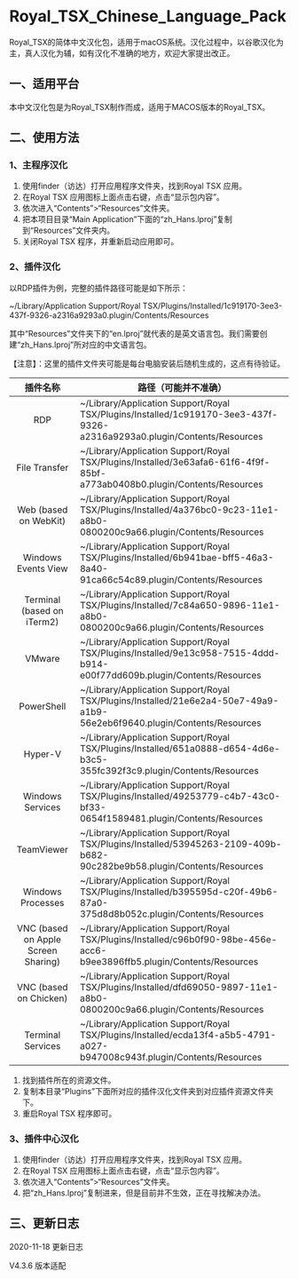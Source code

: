# Royal_TSX_Chinese_Language_Pack
Royal_TSX的简体中文汉化包，适用于macOS系统。汉化过程中，以谷歌汉化为主，真人汉化为辅，如有汉化不准确的地方，欢迎大家提出改正。

## 一、适用平台

本中文汉化包是为Royal_TSX制作而成，适用于MACOS版本的Royal_TSX。

## 二、使用方法

### 1、主程序汉化

1. 使用finder（访达）打开应用程序文件夹，找到Royal TSX 应用。
2. 在Royal TSX 应用图标上面点击右键，点击“显示包内容”。
3. 依次进入“Contents”>“Resources”文件夹。
4. 把本项目目录“Main Application”下面的“zh_Hans.lproj”复制到“Resources”文件夹内。
5. 关闭Royal TSX 程序，并重新启动应用即可。

### 2、插件汉化

以RDP插件为例，完整的插件路径可能是如下所示：

~/Library/Application Support/Royal TSX/Plugins/Installed/1c919170-3ee3-437f-9326-a2316a9293a0.plugin/Contents/Resources

其中“Resources”文件夹下的“en.lproj”就代表的是英文语言包。我们需要创建“zh_Hans.lproj”所对应的中文语言包。

【注意】：这里的插件文件夹可能是每台电脑安装后随机生成的，这点有待验证。

|              插件名称               | 路径（可能并不准确）                                         |
| :---------------------------------: | ------------------------------------------------------------ |
|                 RDP                 | ~/Library/Application Support/Royal TSX/Plugins/Installed/1c919170-3ee3-437f-9326-a2316a9293a0.plugin/Contents/Resources |
|            File Transfer            | ~/Library/Application Support/Royal TSX/Plugins/Installed/3e63afa6-61f6-4f9f-85bf-a773ab0408b0.plugin/Contents/Resources |
|        Web (based on WebKit)        | ~/Library/Application Support/Royal TSX/Plugins/Installed/4a376bc0-9c23-11e1-a8b0-0800200c9a66.plugin/Contents/Resources |
|         Windows Events View         | ~/Library/Application Support/Royal TSX/Plugins/Installed/6b941bae-bff5-46a3-8a40-91ca66c54c89.plugin/Contents/Resources |
|     Terminal (based on iTerm2)      | ~/Library/Application Support/Royal TSX/Plugins/Installed/7c84a650-9896-11e1-a8b0-0800200c9a66.plugin/Contents/Resources |
|               VMware                | ~/Library/Application Support/Royal TSX/Plugins/Installed/9e13c958-7515-4ddd-b914-e00f77dd609b.plugin/Contents/Resources |
|             PowerShell              | ~/Library/Application Support/Royal TSX/Plugins/Installed/21e6e2a4-50e7-49a9-a1b9-56e2eb6f9640.plugin/Contents/Resources |
|               Hyper-V               | ~/Library/Application Support/Royal TSX/Plugins/Installed/651a0888-d654-4d6e-b3c5-355fc392f3c9.plugin/Contents/Resources |
|          Windows Services           | ~/Library/Application Support/Royal TSX/Plugins/Installed/49253779-c4b7-43c0-bf33-0654f1589481.plugin/Contents/Resources |
|             TeamViewer              | ~/Library/Application Support/Royal TSX/Plugins/Installed/53945263-2109-409b-b682-90c282be9b58.plugin/Contents/Resources |
|          Windows Processes          | ~/Library/Application Support/Royal TSX/Plugins/Installed/b395595d-c20f-49b6-87a0-375d8d8b052c.plugin/Contents/Resources |
| VNC (based on Apple Screen Sharing) | ~/Library/Application Support/Royal TSX/Plugins/Installed/c96b0f90-98be-456e-acc6-b9ee3896ffb5.plugin/Contents/Resources |
|       VNC (based on Chicken)        | ~/Library/Application Support/Royal TSX/Plugins/Installed/dfd69050-9897-11e1-a8b0-0800200c9a66.plugin/Contents/Resources |
|          Terminal Services          | ~/Library/Application Support/Royal TSX/Plugins/Installed/ecda13f4-a5b5-4791-a027-b947008c943f.plugin/Contents/Resources |

1. 找到插件所在的资源文件。
2. 复制本目录“Plugins”下面所对应的插件汉化文件夹到对应插件资源文件夹下。
3. 重启Royal TSX 程序即可。

### 3、插件中心汉化

1. 使用finder（访达）打开应用程序文件夹，找到Royal TSX 应用。
2. 在Royal TSX 应用图标上面点击右键，点击“显示包内容”。
3. 依次进入“Contents”>“Resources”文件夹。
4. 把“zh_Hans.lproj”复制进来，但是目前并不生效，正在寻找解决办法。

## 三、更新日志

2020-11-18  更新日志

V4.3.6 版本适配